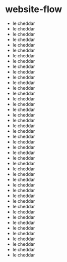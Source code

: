 # website-flow

- le cheddar
- le cheddar
- le cheddar
- le cheddar
- le cheddar
- le cheddar
- le cheddar
- le cheddar
- le cheddar
- le cheddar
- le cheddar
- le cheddar
- le cheddar
- le cheddar
- le cheddar
- le cheddar
- le cheddar
- le cheddar
- le cheddar
- le cheddar
- le cheddar
- le cheddar
- le cheddar
- le cheddar
- le cheddar
- le cheddar
- le cheddar
- le cheddar
- le cheddar
- le cheddar
- le cheddar
- le cheddar
- le cheddar
- le cheddar
- le cheddar
- le cheddar
- le cheddar
- le cheddar
- le cheddar
- le cheddar
- le cheddar
- le cheddar
- le cheddar
- le cheddar
